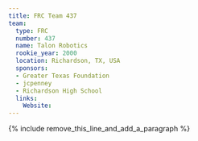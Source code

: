 ```yaml
---
title: FRC Team 437
team:
  type: FRC
  number: 437
  name: Talon Robotics
  rookie_year: 2000
  location: Richardson, TX, USA
  sponsors:
  - Greater Texas Foundation
  - jcpenney
  - Richardson High School
  links:
    Website:
---
```


{% include remove_this_line_and_add_a_paragraph %}